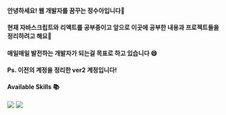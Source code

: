 #### 안녕하세요! 웹 개발자를 꿈꾸는 정수아입니다👋 
#### 현재 자바스크립트와 리액트를 공부중이고 앞으로 이곳에 공부한 내용과 프로젝트들을 정리하려고 해요🌱
#### 매일매일 발전하는 개발자가 되는걸 목표로 하고 있습니다 😄
#### Ps. 이전의 계정을 정리한 ver2 계정입니다!

#### Available Skills 📚
<div>
<img src ="https://img.shields.io/badge/Python-3776AB?style=flat-square&logo=Python&logoColor=white"/>
<img src ="https://img.shields.io/badge/Android-brightgreen?style=flat-square&logo=Android&logoColor=white"/>
</div>

<!--
**SuaJeong-winter/SuaJeong-winter** is a ✨ _special_ ✨ repository because its `README.md` (this file) appears on your GitHub profile.

Here are some ideas to get you started:

- 🔭 I’m currently working on ...
- 🌱 I’m currently learning ...
- 👯 I’m looking to collaborate on ...
- 🤔 I’m looking for help with ...
- 💬 Ask me about ...
- 📫 How to reach me: ...
- 😄 Pronouns: ...
- ⚡ Fun fact: ...
-->
